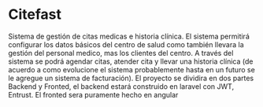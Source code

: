 # Citefast
Sistema de gestión de citas medicas e historia clínica.
El sistema permitirá configurar los datos básicos del centro de salud como también llevara la gestión del personal medico, mas los clientes del centro. A través del sistema se podrá agendar citas, atender cita y llevar una historia clínica (de acuerdo a como evolucione el sistema probablemente hasta en un futuro se le agregue un sistema de facturación).  El proyecto se dividira en dos partes Backend y Fronted, el backend estará construido en laravel con JWT, Entrust. El fronted sera puramente hecho en angular
